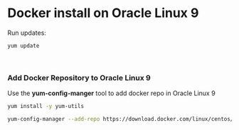 # Docker install on Oracle Linux 9

Run updates:
```sh
yum update
```
&nbsp;
### Add Docker Repository to Oracle Linux 9

Use the **yum-config-manger** tool to add docker repo in Oracle Linux 9
```sh
yum install -y yum-utils
```

```sh
yum-config-manager --add-repo https://download.docker.com/linux/centos/docker-ce.repo
```
